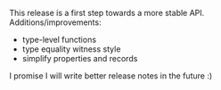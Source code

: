 This release is a first step towards a more stable API. Additions/improvements:

- type-level functions
- type equality witness style
- simplify properties and records

I promise I will write better release notes in the future :)
